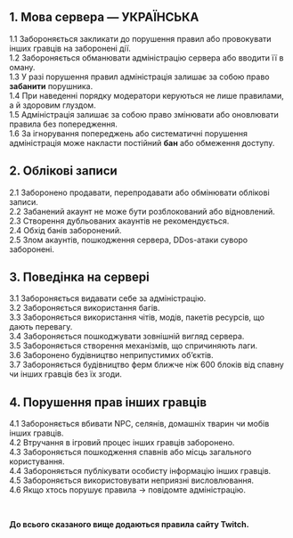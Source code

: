## 1. Мова сервера — УКРАЇНСЬКА

1.1 Забороняється закликати до порушення правил або провокувати інших гравців на заборонені дії.  
1.2 Забороняється обманювати адміністрацію сервера або вводити її в оману.  
1.3 У разі порушення правил адміністрація залишає за собою право **забанити** порушника.  
1.4 При наведенні порядку модератори керуються не лише правилами, а й здоровим глуздом.  
1.5 Адміністрація залишає за собою право змінювати або оновлювати правила без попередження.  
1.6 За ігнорування попереджень або систематичні порушення адміністрація може накласти постійний **бан** або обмеження доступу.

## 2. Облікові записи

2.1 Заборонено продавати, перепродавати або обмінювати облікові записи.  
2.2 Забанений акаунт не може бути розблокований або відновлений.  
2.3 Створення дубльованих акаунтів не рекомендується.  
2.4 Обхід банів заборонений.  
2.5 Злом акаунтів, пошкодження сервера, DDos-атаки суворо заборонені.

## 3. Поведінка на сервері

3.1 Забороняється видавати себе за адміністрацію.  
3.2 Забороняється використання багів.  
3.3 Забороняється використання чітів, модів, пакетів ресурсів, що дають перевагу.  
3.4 Забороняється пошкоджувати зовнішній вигляд сервера.  
3.5 Забороняється створення механізмів, що спричиняють лаги.  
3.6 Заборонено будівництво неприпустимих об’єктів.  
3.7 Забороняється будівництво ферм ближче ніж 600 блоків від спавну чи інших гравців без їх згоди.

## 4. Порушення прав інших гравців

4.1 Забороняється вбивати NPC, селянів, домашніх тварин чи мобів інших гравців.  
4.2 Втручання в ігровий процес інших гравців заборонено.  
4.3 Забороняється пошкодження спавнів або місць загального користування.  
4.4 Забороняється публікувати особисту інформацію інших гравців.  
4.5 Забороняється використовувати неприязні висловлювання.  
4.6 Якщо хтось порушує правила → повідомте адміністрацію.  

<br>
  
**До всього сказаного вище додаються правила сайту Twitch.**
